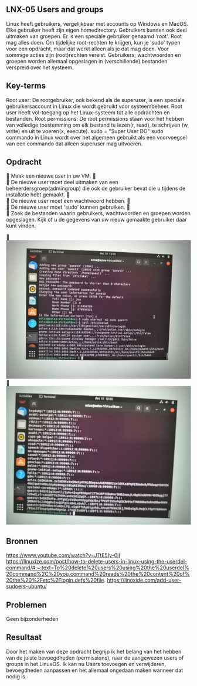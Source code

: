 ## LNX-05 Users and groups

Linux heeft gebruikers, vergelijkbaar met accounts op Windows en MacOS. Elke gebruiker heeft zijn eigen homedirectory. Gebruikers kunnen ook deel uitmaken van groepen.
Er is een speciale gebruiker genaamd 'root'. Root mag alles doen.
Om tijdelijke root-rechten te krijgen, kun je 'sudo' typen voor een opdracht, maar dat werkt alleen als je dat mag doen. Voor sommige acties zijn (root)rechten vereist.
Gebruikers, wachtwoorden en groepen worden allemaal opgeslagen in (verschillende) bestanden verspreid over het systeem.

## Key-terms
Root user:
De rootgebruiker, ook bekend als de superuser, is een speciale gebruikersaccount in Linux die wordt gebruikt voor systeembeheer. Root user heeft vol-toegang op het Linux-systeem tot alle opdrachten en bestanden.
Root permissions:
De root permissions staan voor het hebben van volledige toestemming om elk bestand te lezen(r, read), te schrijven (w, write) en uit te voeren(x, execute).
sudo = "Super User DO"
sudo commando in Linux wordt over het algemeen gebruikt als een voorvoegsel van een commando dat alleen superuser mag uitvoeren. 

## Opdracht

	Maak een nieuwe user in uw VM.
	
	De nieuwe user moet deel uitmaken van een beheerdersgroep(admingroup) die ook de gebruiker bevat die u tijdens de installatie hebt gemaakt.
	
	De nieuwe user moet een wachtwoord hebben.
	
	De nieuwe user moet 'sudo' kunnen gebruiken.
	
	Zoek de bestanden waarin gebruikers, wachtwoorden en groepen worden opgeslagen. Kijk of u de gegevens van uw nieuw gemaakte gebruiker daar kunt vinden.

	![screenshot1]( https://github.com/techgrounds/cloud-6-repo-AzizaAdam/blob/main/00_includes/Lnx05/IMG_20211210_120416.jpg)
	![screenshot2]( https://github.com/techgrounds/cloud-6-repo-AzizaAdam/blob/main/00_includes/Lnx05/IMG_20211210_120506.jpg)


## Bronnen
https://www.youtube.com/watch?v=JTtE5Iy-0jI
https://linuxize.com/post/how-to-delete-users-in-linux-using-the-userdel-command/#:~:text=To%20delete%20users%20using%20the%20userdel%20command%2C%20you,command%20reads%20the%20content%20of%20the%20%2Fetc%2Flogin.defs%20file.
https://linoxide.com/add-user-sudoers-ubuntu/

## Problemen
Geen bijzonderheden

## Resultaat
Door het maken van deze opdracht begrijp ik het belang van het hebben van de juiste bevoegdheden (permissions), naar de aangewezen users of groups in het LinuxOS. Ik kan nu Users toevoegen en verwijderen, bevoegdheden aanpassen en het allemaal ongedaan maken wanneer dat nodig is.


